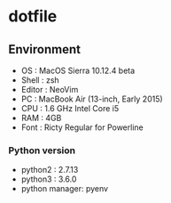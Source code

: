 # dotfile

## Environment
* OS     :  MacOS Sierra 10.12.4 beta
* Shell  :  zsh
* Editor :  NeoVim
* PC     :  MacBook Air (13-inch, Early 2015)
* CPU    :  1.6 GHz Intel Core i5
* RAM    :  4GB
* Font   :  Ricty Regular for Powerline

### Python version
* python2 : 2.7.13
* python3 : 3.6.0
* python manager: pyenv
